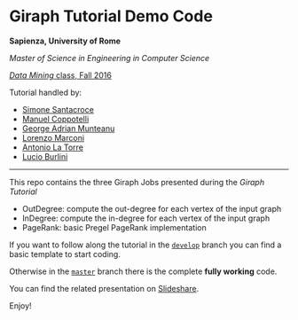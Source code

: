 Giraph Tutorial Demo Code
=========================

**Sapienza, University of Rome**

*Master of Science in Engineering in Computer Science*

[*Data Mining* class, Fall 2016](http://aris.me/index.php/data-mining-2016)

Tutorial handled by:

- [Simone Santacroce](https://it.linkedin.com/in/simone-santacroce-272739134)
- [Manuel Coppotelli](https://it.linkedin.com/in/manuelcoppotelli)
- [George Adrian Munteanu](https://it.linkedin.com/in/george-adrian-munteanu-707744134)
- [Lorenzo Marconi](https://www.linkedin.com/in/lorenzo-marconi-1a2580105)
- [Antonio La Torre](https://www.linkedin.com/in/antonio-la-torre-768738134)
- [Lucio Burlini](https://www.linkedin.com/in/lucio-burlini-827739134)


---

This repo contains the three Giraph Jobs presented during the *Giraph Tutorial*

- OutDegree: compute the out-degree for each vertex of the input graph
- InDegree: compute the in-degree for each vertex of the input graph
- PageRank: basic Pregel PageRank implementation

If you want to follow along the tutorial in the [``develop``](https://github.com/manuelcoppotelli/giraph-demo/tree/develop) branch you can find a basic template to start coding.

Otherwise in the [``master``](https://github.com/manuelcoppotelli/giraph-demo/tree/master) branch there is the complete **fully working** code.

You can find the related presentation on [Slideshare](http://www.slideshare.net/ManuelCoppotelli/apache-giraph-largescale-graph-processing-done-better).


Enjoy!

